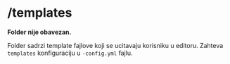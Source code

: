 # /templates

**Folder nije obavezan.**

Folder sadrzi template fajlove koji se ucitavaju korisniku u editoru.
Zahteva `templates` konfiguraciju u `-config.yml` fajlu.
